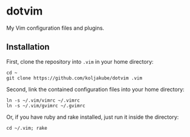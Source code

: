 # dotvim

My Vim configuration files and plugins.

## Installation

First, clone the repository into `.vim` in your home directory:

    cd ~
    git clone https://github.com/koljakube/dotvim .vim

Second, link the contained configuration files into your home directory:

    ln -s ~/.vim/vimrc ~/.vimrc
    ln -s ~/.vim/gvimrc ~/.gvimrc

Or, if you have ruby and rake installed, just run it inside the directory:

    cd ~/.vim; rake